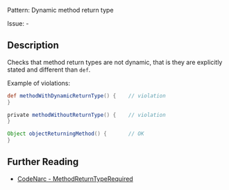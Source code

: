Pattern: Dynamic method return type

Issue: -

## Description

Checks that method return types are not dynamic, that is they are explicitly stated and different than `def`.

Example of violations:

``` groovy
def methodWithDynamicReturnType() {    // violation
}

private methodWithoutReturnType() {    // violation
}

Object objectReturningMethod() {       // OK
}
```

## Further Reading

* [CodeNarc - MethodReturnTypeRequired](http://codenarc.sourceforge.net/codenarc-rules-convention.html#MethodReturnTypeRequired)